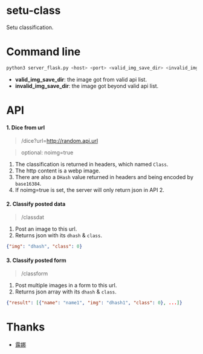 # setu-class
Setu classification.

# Command line
```bash
python3 server_flask.py <host> <port> <valid_img_save_dir> <invalid_img_save_dir>
```

- **valid_img_save_dir**: the image got from valid api list.
- **invalid_img_save_dir**: the image got beyond valid api list.

# API

#### 1. Dice from url
> /dice?url=http://random.api.url

> optional: noimg=true


1. The classification is returned in headers, which named `Class`.
2. The http content is a webp image.
3. There are also a `DHash` value returned in headers and being encoded by `base16384`.
4. If noimg=true is set, the server will only return json in API 2.

#### 2. Classify posted data
> /classdat

1. Post an image to this url.
2. Returns json with its `dhash` & `class`.

```json
{"img": "dhash", "class": 0}
```

#### 3. Classify posted form
> /classform

1. Post multiple images in a form to this url.
2. Returns json array with its `dhash` & `class`.

```json
{"result": [{"name": "name1", "img": "dhash1", "class": 0}, ...]}
```

# Thanks
- [露娜](https://github.com/cherry-luna)
